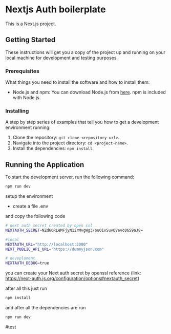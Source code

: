 # Nextjs Auth boilerplate

This is a Next.js project.

## Getting Started

These instructions will get you a copy of the project up and running on your local machine for development and testing purposes.

### Prerequisites

What things you need to install the software and how to install them:

- Node.js and npm: You can download Node.js from [here](https://nodejs.org/en/download/). npm is included with Node.js.

### Installing

A step by step series of examples that tell you how to get a development environment running:

1. Clone the repository: `git clone <repository-url>`.
2. Navigate into the project directory: `cd <project-name>`.
3. Install the dependencies: `npm install`.

## Running the Application

To start the development server, run the following command:

```bash
npm run dev
```

setup the environment

- create a file .env

and copy the following code

```bash
# next auth secret created by open ssl
NEXTAUTH_SECRET=NZd66RLeMFjyN1irMvgWg3/ouOivSuvOVevc06S9aJ8=

#local
NEXTAUTH_URL="http://localhost:3000"
NEXT_PUBLIC_API_URL="https://dummyjson.com"

# deveploment
NEXTAUTH_DEBUG=true
```

you can create your Next auth secret by openssl reference (link: https://next-auth.js.org/configuration/options#nextauth_secret)

after all this just run

```bash
npm install
```

and after all the dependencies are run

```bash
npm run dev
```

#test

